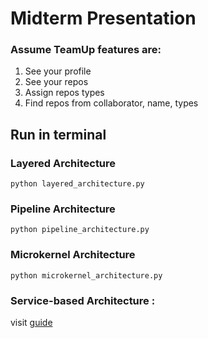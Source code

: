# Midterm Presentation

### Assume TeamUp features are:
1. See your profile
2. See your repos
3. Assign repos types
4. Find repos from collaborator, name, types

## Run in terminal

### Layered Architecture
```commandline
python layered_architecture.py
```

### Pipeline Architecture
```commandline
python pipeline_architecture.py
```

### Microkernel Architecture
```commandline
python microkernel_architecture.py
```

### Service-based Architecture : 
visit [guide](./service_based_architecture/guide.md)
